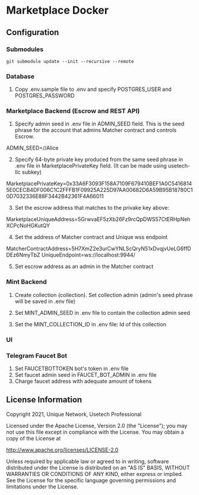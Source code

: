 # Marketplace Docker

## Configuration

### Submodules

```
git submodule update --init --recursive --remote
```

### Database

1. Copy .env.sample file to .env and specify POSTGRES_USER and POSTGRES_PASSWORD

### Marketplace Backend (Escrow and REST API)

1. Specify admin seed in .env file in ADMIN_SEED field. This is the seed phrase for the account that admins Matcher contract and controls Escrow.

ADMIN_SEED=//Alice

2. Specify 64-byte private key produced from the same seed phrase in .env file in MarketplacePrivateKey field. (It can be made using usetech-llc subkey)

MarketplacePrivateKey=0x33A6F3093F158A7109F679410BEF1A0C54168145E0CECB4DF006C1C2FFFB1F09925A225D97AA00682D6A59B95B18780C10D7032336E88F3442B42361F4A66011

3. Set the escrow address that matches to the privake key above:

MarketplaceUniqueAddress=5GrwvaEF5zXb26Fz9rcQpDWS57CtERHpNehXCPcNoHGKutQY

4. Set the address of Matcher contract and Unique wss endpoint

MatcherContractAddress=5H7XmZ2e3urCwYNLScQryN51xDvqjvUeLG6ffDDEz6NmyTbZ
UniqueEndpoint=ws://localhost:9944/

5. Set escrow address as an admin in the Matcher contract


### Mint Backend

1. Create collection (collection). Set collection admin (admin's seed phrase will be saved in .env file)

2. Set MINT_ADMIN_SEED in .env file to contain the collection admin seed

3. Set the MINT_COLLECTION_ID in .env file: Id of this collection


### UI



### Telegram Faucet Bot

1. Set FAUCETBOTTOKEN bot's token in .env file
2. Set faucet admin seed in FAUCET_BOT_ADMIN in .env file
3. Charge faucet address with adequate amount of tokens



## License Information

Copyright 2021, Unique Network, Usetech Professional

Licensed under the Apache License, Version 2.0 (the "License");
you may not use this file except in compliance with the License.
You may obtain a copy of the License at

http://www.apache.org/licenses/LICENSE-2.0

Unless required by applicable law or agreed to in writing, software
distributed under the License is distributed on an "AS IS" BASIS,
WITHOUT WARRANTIES OR CONDITIONS OF ANY KIND, either express or implied.
See the License for the specific language governing permissions and
limitations under the License.
